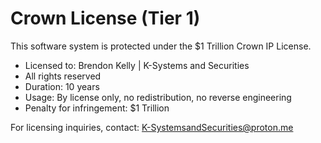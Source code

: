 # Crown License (Tier 1)

This software system is protected under the $1 Trillion Crown IP License.

- Licensed to: Brendon Kelly | K-Systems and Securities
- All rights reserved
- Duration: 10 years
- Usage: By license only, no redistribution, no reverse engineering
- Penalty for infringement: $1 Trillion

For licensing inquiries, contact: K-SystemsandSecurities@proton.me
